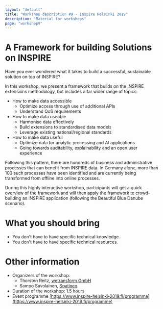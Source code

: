 ```yaml
---
layout: "default"
title: "Workshop description #9 - Inspire Helsinki 2019"
description: "Material for workshops"
page: "workshop9"
---
```


# A Framework for building Solutions on INSPIRE

Have you ever wondered what it takes to build a successful, sustainable solution on top of INSPIRE? 

In this workshop, we present a framework that builds on the INSPIRE extensions methodology, but includes a far wider range of topics:

* How to make data accessible
  * Optimize access through use of additional APIs
  * Understand QoS requirements
* How to make data useable
  * Harmonise data effectively
  * Build extensions to standardised data models
  * Leverage existing national/regional standards
* How to make data useful
  * Optimize data for analytic processing and AI applications
  * Going towards auditability, explainability and an open user experience

Following this pattern, there are hundreds of business and administrative processes that can benefit from INSPIRE data. In Germany alone, more than 100 such processes have been identified and are currently being transformed from offline into online processes.

During this highly interactive workshop, participants will get a quick overview of the framework and will then apply the framework to crowd-building an INSPIRE application (following the Beautiful Blue Danube scenario).

# What you should bring
* You don't have to have specific technical knowledge.
* You don't have to have specific technical resources.

 # Other information

* Organizers of the workshop: 
  * Thorsten Reitz, [wetransform GmbH](https://www.wetransform.to/)
  * Sampo Savolainen, [Spatineo](https://www.spatineo.com/)
* Duration of the workshop: 1.5 hours
* Event programme [https://www.inspire-helsinki-2019.fi/programme](https://www.inspire-helsinki-2019.fi/programme)
